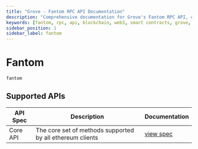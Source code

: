 ```yaml
---
title: "Grove - Fantom RPC API Documentation"
description: "Comprehensive documentation for Grove's Fantom RPC API, covering endpoint details and integration strategies for blockchain developers."
keywords: [fantom, rpc, api, blockchain, web3, smart contracts, grove, pocket, pokt]
sidebar_position: 1
sidebar_label: fantom
---
```


# Fantom

`fantom`

## Supported APIs

| API Spec | Description                                               | Documentation                  |
| -------- | --------------------------------------------------------- | ------------------------------ |
| Core API | The core set of methods supported by all ethereum clients | [view spec](../specs/core-api) |
